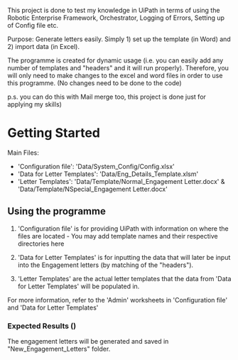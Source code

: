 This project is done to test my knowledge in UiPath in terms of using the Robotic Enterprise Framework, Orchestrator, Logging of Errors, Setting up of Config file etc.

Purpose: Generate letters easily. Simply 1) set up the template (in Word) and 2) import data (in Excel).  

The programme is created for dynamic usage (i.e. you can easily add any number of templates and "headers" and it will run properly). Therefore, you will only need to make changes to the excel and word files in order to use this programme. (No changes need to be done to the code)

p.s. you can do this with  Mail merge too, this project is done just for applying my skills)

# Getting Started
Main Files:
- 'Configuration file': 'Data/System_Config/Config.xlsx'
- 'Data for Letter Templates': 'Data/Eng_Details_Template.xlsm'
- 'Letter Templates': 'Data/Template/Normal_Engagement Letter.docx' & 'Data/Template/NSpecial_Engagement Letter.docx'

## Using the programme
1) 'Configuration file' is for providing UiPath with information on where the files are located - You may add template names and their respective directories here

2) 'Data for Letter Templates' is for inputting the data that will later be input into the Engagement letters (by matching of the "headers").

3) 'Letter Templates' are the actual letter templates that the data from 'Data for Letter Templates' will be populated in.

For more information, refer to the 'Admin' worksheets in 'Configuration file' and 'Data for Letter Templates'

### Expected Results ()
The engagement letters will be generated and saved in "New_Engagement_Letters" folder.
